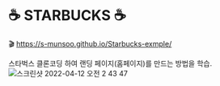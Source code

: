 # ☕ STARBUCKS ☕ 

🎬 https://s-munsoo.github.io/Starbucks-exmple/

스타벅스 클론코딩 하여 랜딩 페이지(홈페이지)를 만드는 방법을 학습.
![스크린샷 2022-04-12 오전 2 43 47](https://user-images.githubusercontent.com/102017296/162798569-081bdeb2-5fe4-4811-aaa1-d495cfbe2d0e.png)
